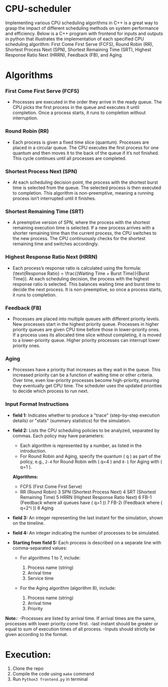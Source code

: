 # CPU-scheduler
Implementing various CPU scheduling algorithms in C++ is a great way to grasp the impact of different scheduling methods on system performance and efficiency. Below is a C++ program with frontend for inputs and outputs in python that illustrates the implementation of each specified CPU scheduling algorithm: First Come First Serve (FCFS), Round Robin (RR), Shortest Process Next (SPN), Shortest Remaining Time (SRT), Highest Response Ratio Next (HRRN), Feedback (FB), and Aging. 

# Algorithms

### **First Come First Serve (FCFS)**
- Processes are executed in the order they arrive in the ready queue. The CPU picks the first process in the queue and executes it until completion. Once a process starts, it runs to completion without interruption.

### **Round Robin (RR)**
- Each process is given a fixed time slice (quantum). Processes are placed in a circular queue. The CPU executes the first process for one quantum and then moves it to the back of the queue if it’s not finished. This cycle continues until all processes are completed.

### **Shortest Process Next (SPN)**
- At each scheduling decision point, the process with the shortest burst time is selected from the queue. The selected process is then executed to completion. This algorithm is non-preemptive, meaning a running process isn’t interrupted until it finishes.

### **Shortest Remaining Time (SRT)**
- A preemptive version of SPN, where the process with the shortest remaining execution time is selected. If a new process arrives with a shorter remaining time than the current process, the CPU switches to the new process. The CPU continuously checks for the shortest remaining time and switches accordingly.

### **Highest Response Ratio Next (HRRN)**
- Each process’s response ratio is calculated using the formula: \(\text{Response Ratio} = \frac{(Waiting Time + Burst Time)}{Burst Time}\). At each scheduling decision, the process with the highest response ratio is selected. This balances waiting time and burst time to decide the next process. It is non-preemptive, so once a process starts, it runs to completion.

### **Feedback (FB)**
- Processes are placed into multiple queues with different priority levels. New processes start in the highest priority queue. Processes in higher priority queues are given CPU time before those in lower-priority ones. If a process uses its allocated time slice without completing, it is moved to a lower-priority queue. Higher priority processes can interrupt lower priority ones.

### **Aging**
- Processes have a priority that increases as they wait in the queue. This increased priority can be a function of waiting time or other criteria. Over time, even low-priority processes become high-priority, ensuring they eventually get CPU time. The scheduler uses the updated priorities to decide which process to run next.


### Input Format Instructions

- **field 1:** Indicates whether to produce a "trace" (step-by-step execution details) or "stats" (summary statistics) for the simulation.

- **field 2:** Lists the CPU scheduling policies to be analyzed, separated by commas. Each policy may have parameters:
   - Each algorithm is represented by a number, as listed in the introduction.
   - For Round Robin and Aging, specify the quantum \( q \) as part of the policy, e.g., `2-4` for Round Robin with \( q=4 \) and `8-1` for Aging with \( q=1 \).

   **Algorithms:**
   - FCFS (First Come First Serve)
   - RR (Round Robin)
   3 SPN (Shortest Process Next)
   4 SRT (Shortest Remaining Time)
   5 HRRN (Highest Response Ratio Next)
   6 FB-1 (Feedback where all queues have \( q=1 \))
   7 FB-2i (Feedback where \( q=2^i \))
   8 Aging

- **field 3:** An integer representing the last instant for the simulation, shown on the timeline.

- **field 4:** An integer indicating the number of processes to be simulated.

- **Starting from field 5:** Each process is described on a separate line with comma-separated values:
   - For algorithms 1 to 7, include:
     1. Process name (string)
     2. Arrival time
     3. Service time

   - For the Aging algorithm (algorithm 8), include:
     1. Process name (string)
     2. Arrival time
     3. Priority

**Note:**:
-Processes are listed by arrival time. If arrival times are the same, processes with lower priority come first.
-last instant should be greater or equal to sum of execution times of all process.
-Inputs should strictly be given according to the format.


# Execution:
1. Clone the repo
2. Compile the code using `make` command
3. Run `Python3 frontend.py` in terminal


